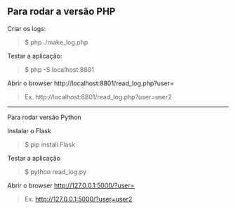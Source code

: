 Para rodar a versão PHP
-----------------------

Criar os logs:
> $ php ./make_log.php

Testar a aplicação:
> $ php -S localhost:8801

Abrir o browser http://localhost:8801/read_log.php?user=<userx>
> Ex. http://localhost:8801/read_log.php?user=user2

---

Para rodar versão Python

Instalar o Flask
> $ pip install Flask

Testar a aplicação
> $ python read_log.py

Abrir o browser http://127.0.0.1:5000/?user=<userx>
> Ex. http://127.0.0.1:5000/?user=user2